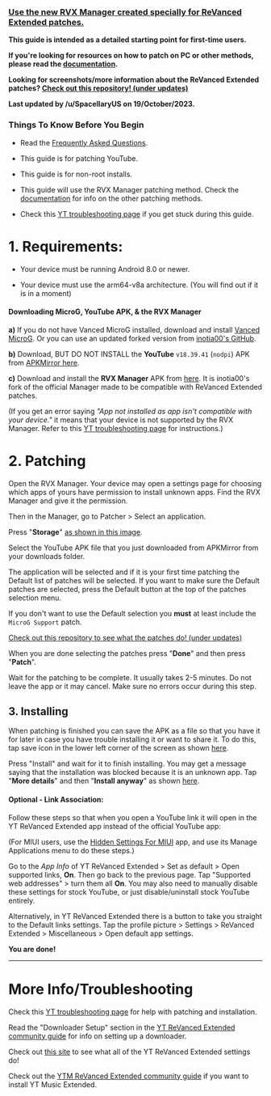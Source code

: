 ### [Use the new RVX Manager created specially for ReVanced Extended patches.](https://github.com/inotia00/revanced-manager/releases/latest)


**This guide is intended as a detailed starting point for first-time users.**


**If you're looking for resources on how to patch on PC or other methods, please read the [documentation](https://github.com/inotia00/revanced-documentation#revanced-extended-documentation).**


**Looking for screenshots/more information about the ReVanced Extended patches? [Check out this repository! (under updates)](https://github.com/ReVanced-Extended-Community/Patches-Documentation#patches-documentation)**


**Last updated by /u/SpacellaryUS on 19/October/2023.**



### **Things To Know Before You Begin**


* Read the [Frequently Asked Questions](https://www.reddit.com/r/revancedextended/wiki/faq/).


* This guide is for patching YouTube.


* This guide is for non-root installs.


* This guide will use the RVX Manager patching method. Check the [documentation](https://github.com/inotia00/revanced-documentation#revanced-extended-documentation) for info on the other patching methods.


* Check this [YT troubleshooting page](https://github.com/ReVanced-Extended-Community/Community-Guides/blob/main/general-guides/community-wiki/yt-troubleshooting.md#issues-with-patching--installation) if you get stuck during this guide.



# **1. Requirements:**


* Your device must be running Android 8.0 or newer.


* Your device must use the arm64-v8a architecture. (You will find out if it is in a moment) 



#### **Downloading MicroG, YouTube APK, & the RVX Manager**


**a)** If you do not have Vanced MicroG installed, download and install [Vanced MicroG](https://github.com/TeamVanced/VancedMicroG/releases/latest). Or you can use an updated forked version from [inotia00's GitHub](https://github.com/inotia00/VancedMicroG/releases/latest).


**b)** Download, BUT DO NOT INSTALL the **YouTube** `v18.39.41` (`nodpi`) APK from [APKMirror here](https://www.apkmirror.com/apk/google-inc/youtube/youtube-18-39-41-release/youtube-18-39-41-android-apk-download/).


**c)** Download and install the **RVX Manager** APK from [here](https://github.com/inotia00/revanced-manager/releases/latest). It is inotia00's fork of the official Manager made to be compatible with ReVanced Extended patches.


(If you get an error saying *"App not installed as app isn't compatible with your device."* it means that your device is not supported by the RVX Manager. Refer to this [YT troubleshooting page](https://github.com/ReVanced-Extended-Community/Community-Guides/blob/main/general-guides/community-wiki/yt-troubleshooting.md#issues-with-patching--installation) for instructions.)



# **2. Patching**


Open the RVX Manager. Your device may open a settings page for choosing which apps of yours have permission to install unknown apps. Find the RVX Manager and give it the permission.


Then in the Manager, go to Patcher > Select an application.


Press "**Storage**" [as shown in this image](https://imgur.com/a/vx64z3S).


Select the YouTube APK file that you just downloaded from APKMirror from your downloads folder.


The application will be selected and if it is your first time patching the Default list of patches will be selected. If you want to make sure the Default patches are selected, press the Default button at the top of the patches selection menu.


If you don't want to use the Default selection you **must** at least include the `MicroG Support` patch.


[Check out this repository to see what the patches do! (under updates)](https://github.com/ReVanced-Extended-Community/Patches-Documentation#patches-documentation)


When you are done selecting the patches press "**Done**" and then press "**Patch**".


Wait for the patching to be complete. It usually takes 2-5 minutes. Do not leave the app or it may cancel. Make sure no errors occur during this step.



## **3. Installing**


When patching is finished you can save the APK as a file so that you have it for later in case you have trouble installing it or want to share it. To do this, tap save icon in the lower left corner of the screen as shown [here](https://imgur.com/a/FKD0okE).


Press "Install" and wait for it to finish installing. You may get a message saying that the installation was blocked because it is an unknown app. Tap "**More details**" and then "**Install anyway**" as shown [here](https://imgur.com/a/iLP2m7l).



#### **Optional - Link Association:**


Follow these steps so that when you open a YouTube link it will open in the YT ReVanced Extended app instead of the official YouTube app:


(For MIUI users, use the [Hidden Settings For MIUI](https://play.google.com/store/apps/details?id=com.ceyhan.sets) app, and use its Manage Applications menu to do these steps.)


Go to the *App Info* of YT ReVanced Extended > Set as default > Open supported links, **On**. Then go back to the previous page. Tap "Supported web addresses" > turn them all **On**. You may also need to manually disable these settings for stock YouTube, or just disable/uninstall stock YouTube entirely. 


Alternatively, in YT ReVanced Extended there is a button to take you straight to the Default links settings. Tap the profile picture > Settings > ReVanced Extended > Miscellaneous > Open default app settings.


**You are done!**

___



# **More Info/Troubleshooting**


Check this [YT troubleshooting page](https://github.com/ReVanced-Extended-Community/Community-Guides/blob/main/general-guides/community-wiki/yt-troubleshooting.md#issues-with-patching--installation) for help with patching and installation.


Read the "Downloader Setup" section in the [YT ReVanced Extended community guide](https://github.com/ReVanced-Extended-Community/Community-Guides/blob/main/general-guides/community-wiki/yt-guide.md#downloader-setup) for info on setting up a downloader.


Check out [this site](https://kazimmt.github.io/RVX-Features/rvx-features/yt-rvx-features/) to see what all of the YT ReVanced Extended settings do!


Check out the [YTM ReVanced Extended community guide](https://github.com/ReVanced-Extended-Community/Community-Guides/blob/main/general-guides/community-wiki/ytm-guide.md#yt-music-revanced-extended-guide) if you want to install YT Music Extended.
